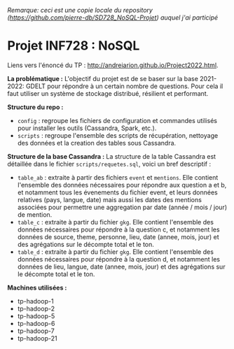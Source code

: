 *Remarque: ceci est une copie locale du repository (https://github.com/pierre-db/SD728_NoSQL-Projet)  auquel j'ai participé*

# Projet INF728 : NoSQL

Liens vers l'énoncé du TP : http://andreiarion.github.io/Project2022.html.

**La problématique :** L'objectif du projet est de se baser sur la base 2021-2022: GDELT pour répondre à un certain nombre de questions. Pour cela il faut utiliser un système de stockage distribué, résilient et performant.

**Structure du repo :**
- ```config``` : regroupe les fichiers de configuration et commandes utilisés pour installer les outils (Cassandra, Spark, etc.).
- ```scripts``` : regroupe l'ensemble des scripts de récupération, nettoyage des données et la creation des tables sous Cassandra.

**Structure de la base Cassandra :**
La structure de la table Cassandra est détaillée dans le fichier ```scripts/requetes.sql```, voici un bref descriptif :
- ```table_ab``` : extraite à partir des fichiers ```event``` et ```mentions```. Elle contient l'ensemble des données nécessaires pour répondre aux question a et b, et notamment tous les évenements du fichier event, et leurs données relatives (pays, langue, date) mais aussi les dates des mentions associées pour permettre une aggregation par date (année / mois / jour) de mention.
- ```table_c``` :  extraite à partir du fichier ```gkg```. Elle contient l'ensemble des données nécessaires pour répondre à la question c, et notamment les données de source, theme, personne, lieu, date (annee, mois, jour) et des agrégations sur le décompte total et le ton.
- ```table_d``` : extraite à partir du fichier ```gkg```. Elle contient l'ensemble des données nécessaires pour répondre à la question d, et notamment les données de lieu, langue, date (annee, mois, jour) et des agrégations sur le décompte total et le ton.

**Machines utilisées :**
- tp-hadoop-1  
- tp-hadoop-2  
- tp-hadoop-5  
- tp-hadoop-6  
- tp-hadoop-7  
- tp-hadoop-21 

